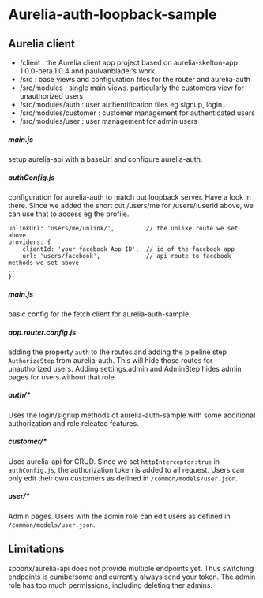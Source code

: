 # Aurelia-auth-loopback-sample

## Aurelia client
- /client : the Aurelia client app project based on aurelia-skelton-app 1.0.0-beta.1.0.4 and paulvanbladel's work.
- /src : base views and configuration files for the router and aurelia-auth
- /src/modules : single main views. particularly the customers view for unauthorized users
- /src/modules/auth : user authentification files eg signup, login ..
- /src/modules/customer : customer management for authenticated users
- /src/modules/user : user management for admin users

##### main.js
setup aurelia-api with a baseUrl and configure aurelia-auth.

##### authConfig.js
configuration for aurelia-auth to match put loopback server. Have a look in there. Since we added the short cut /users/me for /users/:userid above, we can use that to access eg the profile.
```
unlinkUrl: 'users/me/unlink/',         // the unlike route we set above
providers: {
    clientId: 'your facebook App ID',  // id of the facebook app
    url: 'users/facebook',             // api route to facebook methods we set above
...
}
```
##### main.js
basic config for the fetch client for aurelia-auth-sample.

##### app.router.config.js
adding the property `auth` to the routes and adding the pipeline step `AuthorizeStep` from aurelia-auth. This will hide those routes for unauthorized users. Adding settings.admin and AdminStep hides admin pages for users without that role. 

##### auth/*
Uses the login/signup methods of aurelia-auth-sample with some additional authorization and role releated features.

##### customer/*
Uses aurelia-api for CRUD. Since we set `httpInterceptor:true` in `authConfig.js`, the authorization token is added to all request. Users can only edit their own customers as defined in `/common/models/user.json`.

##### user/*
Admin pages. Users with the admin role can edit users as defined in `/common/models/user.json`.

## Limitations
spoonx/aurelia-api does not provide multiple endpoints yet. Thus switching endpoints is cumbersome and currently always send your token.
The admin role has too much permissions, including deleting ther admins.
